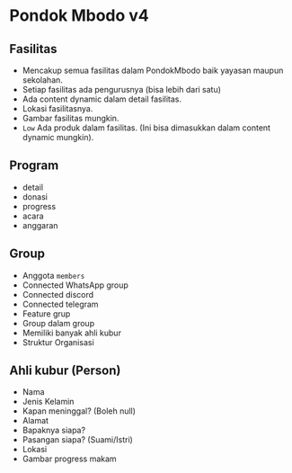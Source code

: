# Pondok Mbodo v4

## Fasilitas
- Mencakup semua fasilitas dalam PondokMbodo baik yayasan maupun sekolahan.
- Setiap fasilitas ada pengurusnya (bisa lebih dari satu)
- Ada content dynamic dalam detail fasilitas.
- Lokasi fasilitasnya.
- Gambar fasilitas mungkin.
- `Low` Ada produk dalam fasilitas. (Ini bisa dimasukkan dalam content dynamic mungkin).

## Program
- detail
- donasi
- progress
- acara
- anggaran

## Group
- Anggota `members`
- Connected WhatsApp group
- Connected discord
- Connected telegram
- Feature grup
- Group dalam group
- Memiliki banyak ahli kubur
- Struktur Organisasi

## Ahli kubur (Person)
- Nama
- Jenis Kelamin
- Kapan meninggal? (Boleh null)
- Alamat
- Bapaknya siapa? 
- Pasangan siapa? (Suami/Istri)
- Lokasi
- Gambar progress makam
